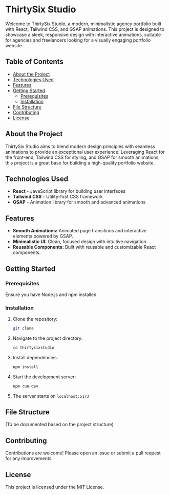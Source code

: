 # ThirtySix Studio

Welcome to ThirtySix Studio, a modern, minimalistic agency portfolio built with React, Tailwind CSS, and GSAP animations. This project is designed to showcase a sleek, responsive design with interactive animations, suitable for agencies and freelancers looking for a visually engaging portfolio website.

## Table of Contents
- [About the Project](#about-the-project)
- [Technologies Used](#technologies-used)
- [Features](#features)
- [Getting Started](#getting-started)
  - [Prerequisites](#prerequisites)
  - [Installation](#installation)
- [File Structure](#file-structure)
- [Contributing](#contributing)
- [License](#license)

## About the Project
ThirtySix Studio aims to blend modern design principles with seamless animations to provide an exceptional user experience. Leveraging React for the front-end, Tailwind CSS for styling, and GSAP for smooth animations, this project is a great base for building a high-quality portfolio website.

## Technologies Used
- **React** - JavaScript library for building user interfaces
- **Tailwind CSS** - Utility-first CSS framework
- **GSAP** - Animation library for smooth and advanced animations

## Features
- **Smooth Animations:** Animated page transitions and interactive elements powered by GSAP.
- **Minimalistic UI:** Clean, focused design with intuitive navigation.
- **Reusable Components:** Built with reusable and customizable React components.

## Getting Started

### Prerequisites
Ensure you have Node.js and npm installed.

### Installation
1. Clone the repository:
   ```sh
   git clone 
   ```
2. Navigate to the project directory:
   ```sh
   cd thirtysixstudio
   ```
3. Install dependencies:
   ```sh
   npm install
   ```
4. Start the development server:
   ```sh
   npm run dev
   ```
5. The server starts on `localhost:5173`

## File Structure
(To be documented based on the project structure)

## Contributing
Contributions are welcome! Please open an issue or submit a pull request for any improvements.

## License
This project is licensed under the MIT License.
